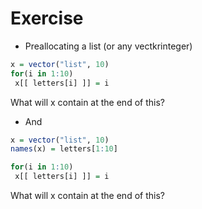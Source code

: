 # Exercise

+ Preallocating a list (or any vectkrinteger)
```r
x = vector("list", 10)
for(i in 1:10) 
 x[[ letters[i] ]] = i
```
What will x contain at the end of this?


+ And
```r
x = vector("list", 10)
names(x) = letters[1:10]

for(i in 1:10) 
 x[[ letters[i] ]] = i
```
What will x contain at the end of this?
